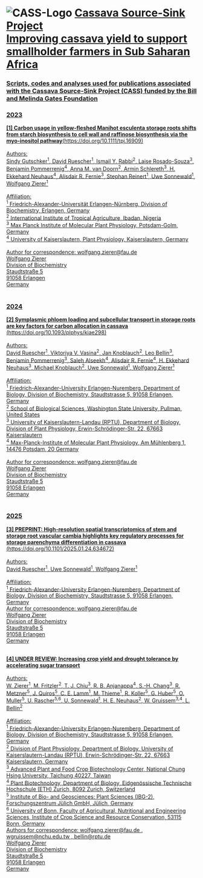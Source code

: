 # ![CASS-Logo](https://cass-research.org/wp-content/uploads/2019/05/CASS-Logo_freigestellt.png) <u>Cassava Source-Sink Project<u/> <br/> Improving cassava yield to support smallholder farmers in Sub Saharan Africa<br />
### Scripts, codes and analyses used for publications associated with the Cassava Source-Sink Project (CASS) funded by the Bill and Melinda Gates Foundation
### 2023

**[1] Carbon usage in yellow-fleshed Manihot esculenta storage roots shifts from starch biosynthesis to cell wall and raffinose biosynthesis via the myo-inositol pathway**(https://doi.org/10.1111/tpj.16909)<br /><br />
Authors:<br />
Sindy Gutschker<sup>1</sup>, David Ruescher<sup>1</sup>, Ismail Y. Rabbi<sup>2</sup>, Laise Rosado-Souza<sup>3</sup>, Benjamin Pommerrenig<sup>4</sup>, Anna M. van Doorn<sup>2</sup>, Armin Schlereth<sup>3</sup>, H. Ekkehard Neuhaus<sup>4</sup>, Alisdair R. Fernie<sup>3</sup>, Stephan Reinert<sup>1</sup>, Uwe Sonnewald<sup>1</sup>, Wolfgang Zierer<sup>1</sup><br /><br />
Affiliation:<br />
<sup>1</sup> Friedrich-Alexander-Universität Erlangen-Nürnberg, Division of Biochemistry, Erlangen, Germany<br />
<sup>2</sup> International Institute of Tropical Agriculture, Ibadan, Nigeria<br />
<sup>3</sup> Max Planck Institute of Molecular Plant Physiology, Potsdam-Golm, Germany<br />
<sup>4</sup> University of Kaiserslautern, Plant Physiology, Kaiserslautern, Germany<br /><br />
Author for correspondence: wolfgang.zierer@fau.de<br />
Wolfgang Zierer<br />
Division of Biochemistry<br />
Staudtstraße 5<br />
91058 Erlangen<br />
Germany<br /><br />

### 2024

**[2] Symplasmic phloem loading and subcellular transport in storage roots are key factors for carbon allocation in cassava** (https://doi.org/10.1093/plphys/kiae298)<br /><br />
Authors:<br />
David Ruescher<sup>1</sup>, Viktoriya V. Vasina<sup>2</sup>, Jan Knoblauch<sup>2</sup>, Leo Bellin<sup>3</sup>, Benjamin Pommerrenig<sup>3</sup>, Saleh Alseekh<sup>4</sup>, Alisdair R. Fernie<sup>4</sup>, H. Ekkehard Neuhaus<sup>3</sup>, Michael Knoblauch<sup>2</sup>, Uwe Sonnewald<sup>1</sup>, Wolfgang Zierer<sup>1</sup><br /><br />
Affiliation:<br />
<sup>1</sup> Friedrich-Alexander-University Erlangen-Nuremberg, Department of Biology, Division of Biochemistry, Staudtstrasse 5, 91058 Erlangen, Germany<br />
<sup>2</sup> School of Biological Sciences, Washington State University, Pullman, United States<br />
<sup>3</sup> University of Kaiserslautern-Landau (RPTU), Department of Biology, Division of Plant Physiology, Erwin-Schrödinger-Str. 22, 67663 Kaiserslautern<br />
<sup>4</sup> Max-Planck-Institute of Molecular Plant Physiology, Am Mühlenberg 1, 14476 Potsdam, 20 Germany<br /><br />
Author for correspondence: wolfgang.zierer@fau.de<br />
Wolfgang Zierer<br />
Division of Biochemistry<br />
Staudtstraße 5<br />
91058 Erlangen<br />
Germany<br /><br />

### 2025

**[3] PREPRINT: High-resolution spatial transcriptomics of stem and storage root vascular cambia highlights key regulatory processes for storage parenchyma differentiation in cassava** (https://doi.org/10.1101/2025.01.24.634672)<br /><br />
Authors:<br />
David Ruescher<sup>1</sup>, Uwe Sonnewald<sup>1</sup>, Wolfgang Zierer<sup>1</sup><br /><br />
Affiliation:<br />
<sup>1</sup> Friedrich-Alexander-University Erlangen-Nuremberg, Department of Biology, Division of Biochemistry, Staudtstrasse 5, 91058 Erlangen, Germany<br />
Author for correspondence: wolfgang.zierer@fau.de<br />
Wolfgang Zierer<br />
Division of Biochemistry<br />
Staudtstraße 5<br />
91058 Erlangen<br />
Germany<br /><br />

**[4] UNDER REVIEW: Increasing crop yield and drought tolerance by accelerating sugar
transport**<br /><br />
Authors:<br />
W. Zierer<sup>1</sup>, M. Fritzler<sup>2</sup>, T. J. Chiu<sup>3</sup>, R. B. Anjanappa<sup>4</sup>, S.-H. Chang<sup>3</sup>, R. Metzner<sup>5</sup>, J. Quiros<sup>5</sup>, C. E. Lamm<sup>1</sup>, M. Thieme<sup>1</sup>, R. Koller<sup>5</sup>, G. Huber<sup>5</sup>, O. Muller<sup>5</sup>, U. Rascher<sup>5,6</sup>, U. Sonnewald<sup>1</sup>, H. E. Neuhaus<sup>2</sup>, W. Gruissem<sup>3,4</sup>, L. Bellin<sup>2</sup><br /><br />
Affiliation:<br />
<sup>1</sup> Friedrich-Alexander-University Erlangen-Nuremberg, Department of Biology, Division of Biochemistry, Staudtstrasse 5, 91058 Erlangen, Germany<br />
<sup>2</sup> Division of Plant Physiology, Department of Biology, University of Kaiserslautern-Landau (RPTU), Erwin-Schrödinger-Str. 22, 67663 Kaiserslautern, Germany<br />
<sup>3</sup> Advanced Plant and Food Crop Biotechnology Center, National Chung Hsing University, Taichung 40227, Taiwan<br />
<sup>4</sup> Plant Biotechnology, Department of Biology, Eidgenössische Technische Hochschule (ETH) Zurich, 8092 Zurich, Switzerland<br />
<sup>5</sup> Institute of Bio- and Geosciences: Plant Sciences (IBG-2), Forschungszentrum Jülich GmbH, Jülich, Germany<br />
<sup>6</sup> University of Bonn, Faculty of Agricultural, Nutritional and Engineering Sciences, Institute of Crop Science and Resource Conservation, 53115 Bonn, Germany<br />
Authors for correspondence: wolfgang.zierer@fau.de , wgruissem@nchu.edu.tw , bellin@rptu.de
<br />
Wolfgang Zierer<br />
Division of Biochemistry<br />
Staudtstraße 5<br />
91058 Erlangen<br />
Germany<br /><br />